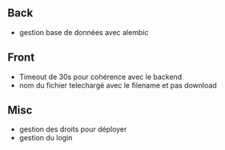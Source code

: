 ## Back
- gestion base de données avec alembic

## Front
- Timeout de 30s pour cohérence avec le backend
- nom du fichier telechargé avec le filename et pas download

## Misc
- gestion des droits pour déployer
- gestion du login